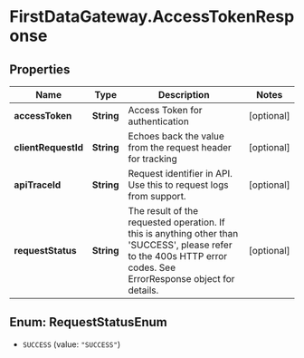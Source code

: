 # FirstDataGateway.AccessTokenResponse

## Properties
Name | Type | Description | Notes
------------ | ------------- | ------------- | -------------
**accessToken** | **String** | Access Token for authentication | [optional] 
**clientRequestId** | **String** | Echoes back the value from the request header for tracking | [optional] 
**apiTraceId** | **String** | Request identifier in API. Use this to request logs from support. | [optional] 
**requestStatus** | **String** | The result of the requested operation. If this is anything other than &#39;SUCCESS&#39;, please refer to the 400s HTTP error codes. See ErrorResponse object for details. | [optional] 


<a name="RequestStatusEnum"></a>
## Enum: RequestStatusEnum


* `SUCCESS` (value: `"SUCCESS"`)




